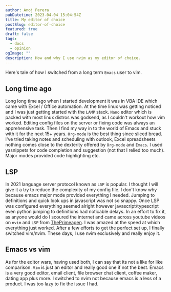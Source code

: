 ```yaml
---
author: Anoj Perera
pubDatetime: 2023-04-04 15:04:54Z
title: My editor of choice
postSlug: editor-of-choice
featured: true
draft: false
tags:
  - docs
  - opinion
ogImage: ""
description: How and why I use nvim as my editor of choice.
---
```


Here's tale of how I switched from a long term `Emacs` user to vim.

## Long time ago

Long long time ago when I started development it was in VBA IDE which came with Excel / Office automation. At the time linux was getting noticed and I
was just getting started with the `LAMP` stack. `Nano` editor which is packed with most linux distros was godsend, as I couldn't workout how vim worked.
Editing config files on the server or fixing code was always an apprehensive task. Then I find my way in to the world of Emacs and stuck with it for the
next 15+ years. `Org-mode` is the best thing since sliced bread. I've tried taking notes and scheduling with outlook, Excel spreadsheets nothing comes close
to the dexterity offered by `Org-mode` and `Emacs`. I used yasnippets for code completion and suggestion (not that I relied too much). Major modes provided
code highlighting etc.

## LSP

In 2021 language server protocol known as `LSP` is popular. I thought I will give it a try to reduce the complexity of my config file. I don't know why
because emacs major mode provided everything I needed. Jumping to definitions and quick look ups in javascript was not so snappy. Once LSP was configured
everything seemed alright however javascript/typescript even python jumping to definitions had noticable delays. In an effort to fix it, as anyone would
do I scoured the internet and came across youtube videos on `nvim` and `LSP` from [ThePrimeagen](https://www.youtube.com/@ThePrimeagen). I was amazed
at the speed at which everything just worked. After a few efforts to get the perfect set up, I finally switched vim/nvim. These days, I use nvim
exclusively and really enjoy it.

## Emacs vs vim

As for the editor wars, having used both, I can say that its not a like for like comparison. `Vim` is just an editor and really good one if not the best.
Emacs is a very good editor, email client, file browser chat client, coffee maker, dating app plus more. I switched to nvim not because emacs is a less of
a product. I was too lazy to fix the issue I had.

